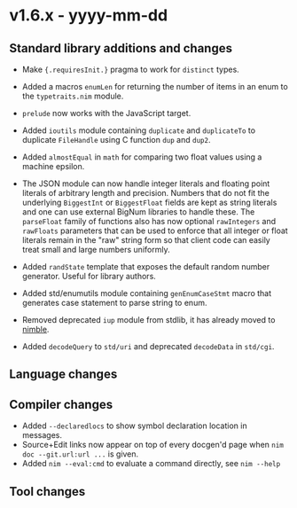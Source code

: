 # v1.6.x - yyyy-mm-dd



## Standard library additions and changes

- Make `{.requiresInit.}` pragma to work for `distinct` types.

- Added a macros `enumLen` for returning the number of items in an enum to the `typetraits.nim` module.

- `prelude` now works with the JavaScript target.

- Added `ioutils` module containing `duplicate` and `duplicateTo` to duplicate `FileHandle` using C function `dup` and `dup2`.
- Added `almostEqual` in `math` for comparing two float values using a machine epsilon.

- The JSON module can now handle integer literals and floating point literals of arbitrary length and precision.
  Numbers that do not fit the underlying `BiggestInt` or `BiggestFloat` fields are kept as string literals and
  one can use external BigNum libraries to handle these. The `parseFloat` family of functions also has now optional
  `rawIntegers` and `rawFloats` parameters that can be used to enforce that all integer or float literals remain
  in the "raw" string form so that client code can easily treat small and large numbers uniformly.

- Added `randState` template that exposes the default random number generator. Useful for library authors.

- Added std/enumutils module containing `genEnumCaseStmt` macro that generates case statement to parse string to enum.

- Removed deprecated `iup` module from stdlib, it has already moved to [nimble](https://github.com/nim-lang/iup).

- Added `decodeQuery` to `std/uri` and deprecated `decodeData` in `std/cgi`.

## Language changes



## Compiler changes

- Added `--declaredlocs` to show symbol declaration location in messages.
- Source+Edit links now appear on top of every docgen'd page when `nim doc --git.url:url ...` is given.
- Added `nim --eval:cmd` to evaluate a command directly, see `nim --help`


## Tool changes
